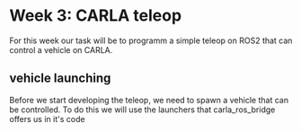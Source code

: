 # Week 3: CARLA teleop

For this week our task will be to programm a simple teleop on ROS2 that can control a vehicle on CARLA. 

## vehicle launching
Before we start developing the teleop, we need to spawn a vehicle that can be controlled. To do this we will use the launchers that carla_ros_bridge offers us in it's code 
